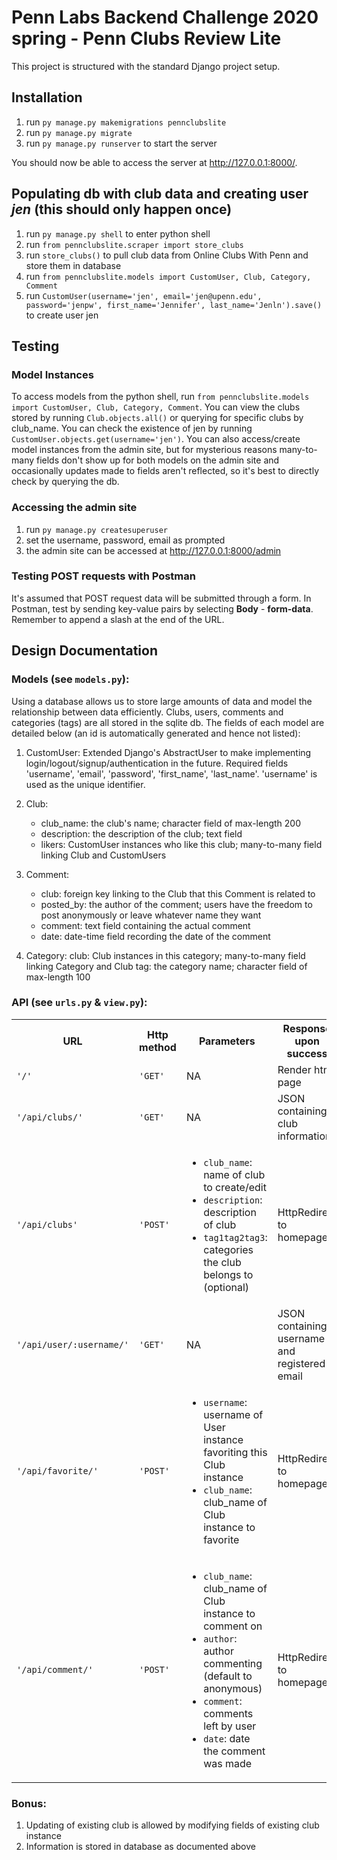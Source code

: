 # Penn Labs Backend Challenge 2020 spring - Penn Clubs Review Lite

This project is structured with the standard Django project setup.

## Installation
1. run `py manage.py makemigrations pennclubslite`
2. run `py manage.py migrate`
3. run `py manage.py runserver` to start the server

You should now be able to access the server at http://127.0.0.1:8000/.

## Populating db with club data and creating user *jen* (this should only happen once)
1. run `py manage.py shell` to enter python shell
2. run `from pennclubslite.scraper import store_clubs`
3. run `store_clubs()` to pull club data from Online Clubs With Penn and store them in database
4. run `from pennclubslite.models import CustomUser, Club, Category, Comment`
5. run `CustomUser(username='jen', email='jen@upenn.edu', password='jenpw', first_name='Jennifer', last_name='Jenln').save()` to create user jen

## Testing
### Model Instances
To access models from the python shell, run `from pennclubslite.models import CustomUser, Club, Category, Comment`. 
You can view the clubs stored by running `Club.objects.all()` or querying for specific clubs by club_name. You can check the existence of jen by running `CustomUser.objects.get(username='jen')`. You can also access/create model instances from the admin site, but for mysterious reasons many-to-many fields don't show up for both models on the admin site and occasionally updates made to fields aren't reflected, so it's best to directly check by querying the db.

### Accessing the admin site
1. run `py manage.py createsuperuser`
2. set the username, password, email as prompted
3. the admin site can be accessed at http://127.0.0.1:8000/admin

### Testing POST requests with Postman
It's assumed that POST request data will be submitted through a form. In Postman, test by sending key-value pairs 
by selecting **Body** - **form-data**. Remember to append a slash at the end of the URL. 

## Design Documentation
### Models (see `models.py`):
Using a database allows us to store large amounts of data and model the relationship between data efficiently. Clubs, users, comments and categories (tags) are all stored in the sqlite db. The fields of each model are detailed below (an id is automatically generated and hence not listed):

1. CustomUser:
    Extended Django's AbstractUser to make implementing login/logout/signup/authentication in the future. Required fields 'username', 'email', 'password', 'first_name', 'last_name'. 'username' is used as the unique identifier.

2. Club:
    - club_name: the club's name; character field of max-length 200
    - description: the description of the club; text field
    - likers: CustomUser instances who like this club; many-to-many field linking Club and CustomUsers

3. Comment:
    - club: foreign key linking to the Club that this Comment is related to
    - posted_by: the author of the comment; users have the freedom to post anonymously or leave whatever name they want
    - comment: text field containing the actual comment
    - date: date-time field recording the date of the comment

4. Category:
    club: Club instances in this category; many-to-many field linking Category and Club
    tag: the category name; character field of max-length 100

### API (see `urls.py` & `view.py`):

<table>
    <tr>
        <th>URL</th>
        <th>Http method</th>
        <th>Parameters</th>
        <th>Response upon success</th>
    </tr>
    <tr>
        <td><code>'/'</code></td>
        <td><code>'GET'</code></td>
        <td>NA</td>
        <td>Render html page</td>
    </tr>
    <tr>
        <td><code>'/api/clubs/'</code></td>
        <td><code>'GET'</code></td>
        <td>NA</td>
        <td>JSON containing club information</td> 
    </tr>
    <tr>
        <td><code>'/api/clubs'</code></td>
        <td><code>'POST'</code></td>
        <td>
            <ul>
                <li><code>club_name</code>: name of club to create/edit</li>
                <li><code>description</code>: description of club</li>
                <li><code>tag1</code><code>tag2</code><code>tag3</code>: categories the club belongs to (optional)</li>
            </ul>
        </td>
        <td>HttpRedirect to homepage</td> 
    </tr>
    <tr>
        <td><code>'/api/user/:username/'</code></td>
        <td><code>'GET'</code></td>
        <td>NA</td>
        <td>JSON containing username and registered email</td> 
    </tr>
    <tr>
        <td><code>'/api/favorite/'</code></td>
        <td><code>'POST'</code></td>
        <td>
            <ul>
                <li><code>username</code>: username of User instance favoriting this Club instance</li>
                <li><code>club_name</code>: club_name of Club instance to favorite</li>
            </ul>
        </td>
        <td>HttpRedirect to homepage</td> 
    </tr>
    <tr>
        <td><code>'/api/comment/'</code></td>
        <td><code>'POST'</code></td>
        <td>
            <ul>
                <li><code>club_name</code>: club_name of Club instance to comment on</li>
                <li><code>author</code>: author commenting (default to anonymous)</li>
                <li><code>comment</code>: comments left by user</li>
                <li><code>date</code>: date the comment was made</li>
            </ul>
        </td>
        <td>HttpRedirect to homepage</td> 
    </tr>
</table>


### Bonus:
1. Updating of existing club is allowed by modifying fields of existing club instance
2. Information is stored in database as documented above
